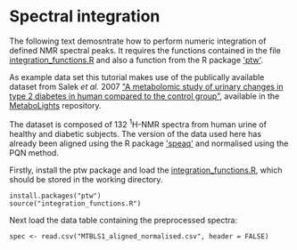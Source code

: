 # Spectral integration

The following text demosntrate how to perform numeric integration of defined NMR spectral peaks.
It requires the functions contained in the file [integration_functions.R](https://github.com/gggraca/MAR/integration_functions.R) and also a function from the R package ['ptw'](https://cran.r-project.org/web/packages/ptw/index.html).

As example data set this tutorial makes use of the publically available dataset from Salek *et al.* 2007 
["A metabolomic study of urinary changes in type 2 diabetes in human compared to the control group"](https://www.ebi.ac.uk/metabolights/MTBLS1/),
available in the [MetaboLights](https://www.ebi.ac.uk/metabolights/) repository. 

The dataset is composed of 132 <sup>1</sup>H-NMR spectra from human urine of healthy and diabetic subjects.
The version of the data used here has already been aligned using the R package ['speaq'](https://cran.r-project.org/web/packages/speaq/index.html) and normalised using the PQN method.

Firstly, install the ptw package and load the [integration_functions.R](https://github.com/gggraca/MAR/integration_functions.R), which should be stored in the working directory.
```
install.packages("ptw")
source("integration_functions.R")
```

Next load the data table containing the preprocessed spectra:
```
spec <- read.csv("MTBLS1_aligned_normalised.csv", header = FALSE)
```
